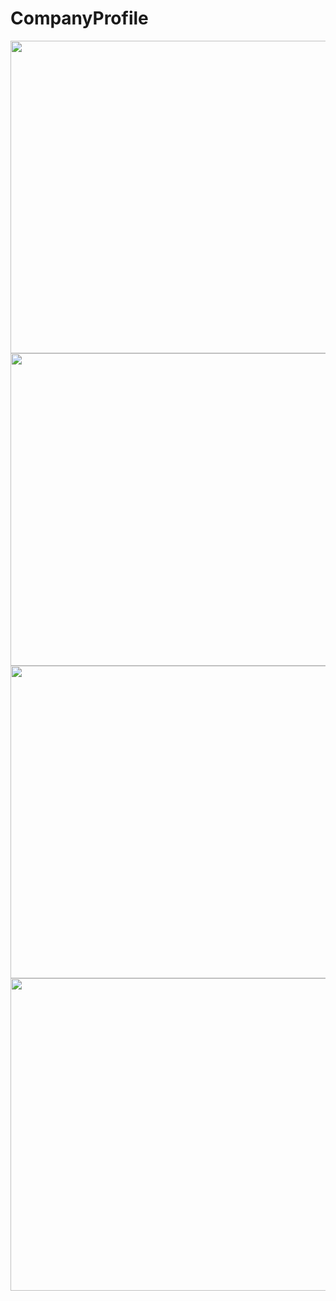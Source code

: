 # CompanyProfile
 
<img src="https://github.com/WiraTY/CompanyProfile/assets/108583774/e2b346b3-b9e6-4091-9905-d748678885f0" width="1000" height="500">
<img src="https://github.com/WiraTY/CompanyProfile/assets/108583774/0271a85b-118b-480c-8f5a-6346677e6b25" width="1000" height="500">
<img src="https://github.com/WiraTY/CompanyProfile/assets/108583774/d7f7e24c-9819-4b04-986b-c30e48ff9d17" width="1000" height="500">
<img src="https://github.com/WiraTY/CompanyProfile/assets/108583774/298d79b3-d8a9-4abf-a877-d83ed88b1de6" width="1000" height="500">
